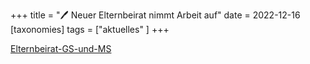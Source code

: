 +++
title = "🖊️ Neuer Elternbeirat nimmt Arbeit auf"
date = 2022-12-16
[taxonomies]
tags = ["aktuelles" ]
+++

[Elternbeirat-GS-und-MS](https://volksschule-partenkirchen.de/wp-content/uploads/Elternbeirat-GS-und-MS.pdf)
